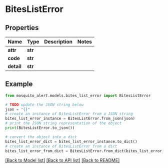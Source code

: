 # BitesListError


## Properties

Name | Type | Description | Notes
------------ | ------------- | ------------- | -------------
**attr** | **str** |  | 
**code** | **str** |  | 
**detail** | **str** |  | 

## Example

```python
from mosquito_alert.models.bites_list_error import BitesListError

# TODO update the JSON string below
json = "{}"
# create an instance of BitesListError from a JSON string
bites_list_error_instance = BitesListError.from_json(json)
# print the JSON string representation of the object
print(BitesListError.to_json())

# convert the object into a dict
bites_list_error_dict = bites_list_error_instance.to_dict()
# create an instance of BitesListError from a dict
bites_list_error_from_dict = BitesListError.from_dict(bites_list_error_dict)
```
[[Back to Model list]](../README.md#documentation-for-models) [[Back to API list]](../README.md#documentation-for-api-endpoints) [[Back to README]](../README.md)


